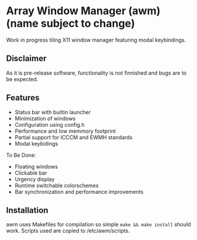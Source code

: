 # Array Window Manager (awm) (name subject to change)

Work in progress tiling X11 window manager featuring modal keybindings.

## Disclaimer
As it is pre-release software, functionality is not finnished and bugs are to be
expected.

## Features
- Status bar with builtin launcher
- Minimization of windows
- Configuration using config.h
- Performance and low memmory footprint
- Partial support for ICCCM and EWMH standards
- Modal keybidings

To Be Done:
- Floating windows
- Clickable bar
- Urgency display
- Runtime switchable colorschemes
- Bar synchronization and performance improvements

## Installation
awm uses Makefiles for compilation so simple `make && make install` should work.
Scripts used are copied to /etc/awm/scripts.
